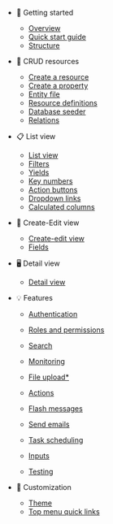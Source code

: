 - 🚀 Getting started

  - [Overview](getting-started/overview.md)
  - [Quick start guide](getting-started/quick-start-guide.md)
  - [Structure](getting-started/structure.md)

- 📖 CRUD resources

  - [Create a resource](resources/create-a-resource.md)
  - [Create a property](resources/create-a-property.md)
  - [Entity file](resources/entity-file.md)
  - [Resource definitions](resources/resource-definitions.md)
  - [Database seeder](resources/database-seeder)
  - [Relations](resources/relations.md)

- 📋 List view

  - [List view](list/list.md)
  - [Filters](list/filters.md)
  - [Yields](list/yields.md)
  - [Key numbers](list/key-numbers.md)
  - [Action buttons](list/action-buttons.md)
  - [Dropdown links](list/dropdown-links.md)
  - [Calculated columns](list/calculated-columns.md)

- 📝 Create-Edit view

  - [Create-edit view](create-edit/create-edit.md)
  - [Fields](create-edit/fields.md)

- 🖥️ Detail view

  - [Detail view](detail/detail.md)

- 💡 Features

  - [Authentication](features/authentication.md)
  - [Roles and permissions](features/roles-and-permissions.md)
  - [Search](features/search.md)
  - [Monitoring](features/monitoring.md)
  - [File upload\*](features/file-upload.md)
  - [Actions](features/actions.md)
  - [Flash messages](features/flash-messages.md)
  - [Send emails](features/send-emails.md)

  - [Task scheduling](features/task-scheduling.md)
  - [Inputs](elements/inputs.md)
  - [Testing](getting-started/testing.md)

- 🎨 Customization
  - [Theme](theme/customize.md)
  - [Top menu quick links](elements/quick-links.md)
